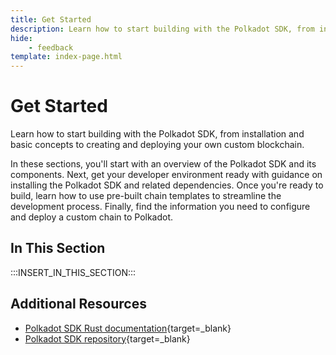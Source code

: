 ```yaml
---
title: Get Started
description: Learn how to start building with the Polkadot SDK, from installation and basic concepts to creating and deploying your own custom blockchain.
hide: 
    - feedback
template: index-page.html
---
```


# Get Started

Learn how to start building with the Polkadot SDK, from installation and basic concepts to creating and deploying your own custom blockchain. 

In these sections, you'll start with an overview of the Polkadot SDK and its components. Next, get your developer environment ready with guidance on installing the Polkadot SDK and related dependencies. Once you're ready to build, learn how to use pre-built chain templates to streamline the development process. Finally, find the information you need to configure and deploy a custom chain to Polkadot. 

## In This Section

:::INSERT_IN_THIS_SECTION:::

## Additional Resources

- [Polkadot SDK Rust documentation](https://paritytech.github.io/polkadot-sdk/master/polkadot_sdk_docs/polkadot_sdk/index.html){target=\_blank}
- [Polkadot SDK repository](https://github.com/paritytech/polkadot-sdk){target=\_blank}